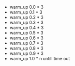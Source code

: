 - warm_up 0.0 * 3
- warm_up 0.1 * 3
- warm_up 0.2 * 3
- warm_up 0.3 * 3
- warm_up 0.4 * 3
- warm_up 0.5 * 3
- warm_up 0.6 * 3
- warm_up 0.7 * 3
- warm_up 0.8 * 3
- warm_up 0.9 * 3
- warm_up 1.0 * n untill time out